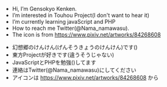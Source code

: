 - Hi, I’m Gensokyo Kenken.
- I’m interested in Touhou Project(I don't want to hear it)
- I’m currently learning javaScript and PHP
- How to reach me Twitter(@Nama_namawasu).
- The icon is from https://www.pixiv.net/artworks/84268608
<!---
gensokyo-kenken/gensokyo-kenken is a ✨ special ✨ repository because its `README.md` (this file) appears on your GitHub profile.
You can click the Preview link to take a look at your changes.
--->
- 幻想郷のけんけん(げんそうきょうのけんけん)です()
- 東方Projectが好きです(違うそうじゃない)
- JavaScriptとPHPを勉強()してます
- 連絡はTwitter(@Nama_namawasu)にしてください
- アイコンは https://www.pixiv.net/artworks/84268608 から

